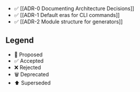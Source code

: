 
* ✅ [[ADR-0 Documenting Architecture Decisions]]
* ✅ [[ADR-1 Default eras for CLI commands]]
* ✅ [[ADR-2 Module structure for generators]]

## Legend

* 📜 Proposed
* ✅ Accepted
* ❌ Rejected
* 🗑️ Deprecated
* ⬆️ Superseded

